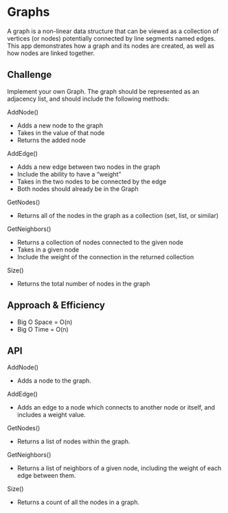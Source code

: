 # Graphs
A graph is a non-linear data structure that can be viewed as a collection of vertices (or nodes) potentially connected by line segments named edges. This app demonstrates how a graph and its nodes are created, as well as how nodes are linked together.

## Challenge
Implement your own Graph. The graph should be represented as an adjacency list, and should include the following methods:

AddNode()
* Adds a new node to the graph
* Takes in the value of that node
* Returns the added node

AddEdge()
* Adds a new edge between two nodes in the graph
* Include the ability to have a “weight”
* Takes in the two nodes to be connected by the edge
* Both nodes should already be in the Graph

GetNodes()
* Returns all of the nodes in the graph as a collection (set, list, or similar)

GetNeighbors()
* Returns a collection of nodes connected to the given node
* Takes in a given node
* Include the weight of the connection in the returned collection

Size()
* Returns the total number of nodes in the graph

## Approach & Efficiency
* Big O Space = O(n)
* Big O Time = O(n)


## API
AddNode()
* Adds a node to the graph.

AddEdge()
* Adds an edge to a node which connects to another node or itself, and includes a weight value.

GetNodes()
* Returns a list of nodes within the graph.

GetNeighbors()
* Returns a list of neighbors of a given node, including the weight of each edge between them.

Size()
* Returns a count of all the nodes in a graph.